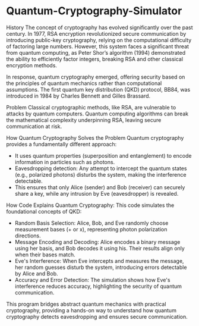 # Quantum-Cryptography-Simulator

History
The concept of cryptography has evolved significantly over the past century. In 1977, RSA encryption revolutionized secure communication by introducing public-key cryptography, relying on the computational difficulty of factoring large numbers. However, this system faces a significant threat from quantum computing, as Peter Shor’s algorithm (1994) demonstrated the ability to efficiently factor integers, breaking RSA and other classical encryption methods.

In response, quantum cryptography emerged, offering security based on the principles of quantum mechanics rather than computational assumptions. The first quantum key distribution (QKD) protocol, BB84, was introduced in 1984 by Charles Bennett and Gilles Brassard.

Problem
Classical cryptographic methods, like RSA, are vulnerable to attacks by quantum computers. Quantum computing algorithms can break the mathematical complexity underpinning RSA, leaving secure communication at risk.

How Quantum Cryptography Solves the Problem
Quantum cryptography provides a fundamentally different approach:
- It uses quantum properties (superposition and entanglement) to encode information in particles such as photons.
- Eavesdropping detection: Any attempt to intercept the quantum states (e.g., polarized photons) disturbs the system, making the interference detectable.
- This ensures that only Alice (sender) and Bob (receiver) can securely share a key, while any intrusion by Eve (eavesdropper) is revealed.

How Code Explains Quantum Cryptography:
This code simulates the foundational concepts of QKD:
- Random Basis Selection: Alice, Bob, and Eve randomly choose measurement bases (+ or x), representing photon polarization directions.
- Message Encoding and Decoding: Alice encodes a binary message using her basis, and Bob decodes it using his. Their results align only when their bases match.
- Eve's Interference: When Eve intercepts and measures the message, her random guesses disturb the system, introducing errors detectable by Alice and Bob.
- Accuracy and Error Detection: The simulation shows how Eve's interference reduces accuracy, highlighting the security of quantum communication.

This program bridges abstract quantum mechanics with practical cryptography, providing a hands-on way to understand how quantum cryptography detects eavesdropping and ensures secure communication.
